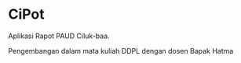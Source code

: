 # CiPot
Aplikasi Rapot PAUD Ciluk-baa.

Pengembangan dalam mata kuliah DDPL dengan dosen Bapak Hatma
